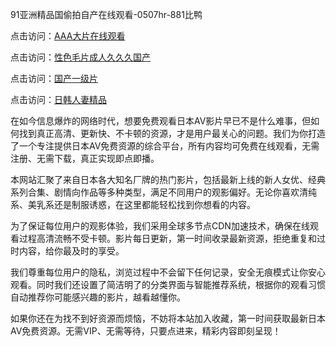 91亚洲精品国偷拍自产在线观看-0507hr-881比鸭

点击访问：<a href="https://vassv.pages.dev/">AAA大片在线观看</a>

点击访问：<a href="https://fdhf-454.pages.dev/">性色毛片成人久久久国产</a>

点击访问：<a href="https://cfad.pages.dev/">国产一级片</a>

点击访问：<a href="https://gsd-agv.pages.dev/">日韩人妻精品</a>

在如今信息爆炸的网络时代，想要免费观看日本AV影片早已不是什么难事，但如何找到真正高清、更新快、不卡顿的资源，才是用户最关心的问题。我们为你打造了一个专注提供日本AV免费资源的综合平台，所有内容均可免费在线观看，无需注册、无需下载，真正实现即点即播。

本网站汇聚了来自日本各大知名厂牌的热门影片，包括最新上线的新人女优、经典系列合集、剧情向作品等多种类型，满足不同用户的观影偏好。无论你喜欢清纯系、美乳系还是制服诱惑，在这里都能轻松找到你想看的内容。

为了保证每位用户的观影体验，我们采用全球多节点CDN加速技术，确保在线观看过程高清流畅不受卡顿。影片每日更新，第一时间收录最新资源，拒绝重复和过时内容，给你最及时的享受。

我们尊重每位用户的隐私，浏览过程中不会留下任何记录，安全无痕模式让你安心观看。同时我们还设置了简洁明了的分类界面与智能推荐系统，根据你的观看习惯自动推荐你可能感兴趣的影片，越看越懂你。

如果你还在为找不到好资源而烦恼，不妨将本站加入收藏，第一时间获取最新日本AV免费资源。无需VIP、无需等待，只要点进来，精彩内容即刻呈现！

<span style="display:none;">[Canonical link ( https://github.com/nm20250705/545512 ）</span>
